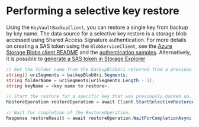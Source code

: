 # Performing a selective key restore

Using the `KeyVaultBackupClient`, you can restore a single key from backup by key name. The data source for a 
selective key restore is a storage blob accessed using Shared Access Signature authentication. 
For more details on creating a SAS token using the `BlobServiceClient`, see the 
[Azure Storage Blobs client README](https://github.com/Azure/azure-sdk-for-net/blob/master/sdk/storage/Azure.Storage.Blobs/README.md) 
and the [authentication samples](https://github.com/Azure/azure-sdk-for-net/blob/master/sdk/storage/Azure.Storage.Blobs/samples/Sample02_Auth.cs).
Alternatively, it is possible to [generate a SAS token in Storage Explorer](https://docs.microsoft.com/en-us/azure/vs-azure-tools-storage-manage-with-storage-explorer?tabs=windows#generate-a-shared-access-signature-in-storage-explorer)

```C# Snippet:SelectiveRestoreAsync
// Get the folder name from the backupBlobUri returned from a previous BackupOperation.
string[] uriSegments = backupBlobUri.Segments;
string folderName = uriSegments[uriSegments.Length - 1];
string keyName = <key name to restore>;

// Start the restore for a specific key that was previously backed up.
RestoreOperation restoreOperation = await Client.StartSelectiveRestoreAsync(keyName, builder.Uri, sasToken, folderName);

// Wait for completion of the RestoreOperation.
Response restoreResult = await restoreOperation.WaitForCompletionAsync();
```
